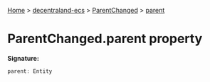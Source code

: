 [Home](./index) &gt; [decentraland-ecs](./decentraland-ecs.md) &gt; [ParentChanged](./decentraland-ecs.parentchanged.md) &gt; [parent](./decentraland-ecs.parentchanged.parent.md)

# ParentChanged.parent property


**Signature:**
```javascript
parent: Entity
```
